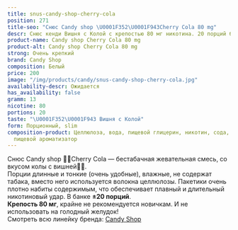 ```yaml
---
title: snus-candy-shop-cherry-cola
position: 271
title-seo: "Снюс Candy shop \U0001F352\U0001F943Cherry Cola 80 mg"
descr: Снюс кенди Вишня с Колой с крепостью 80 мг никотина. 20 порций белого цвета.
product-name: Candy shop Cherry Cola 80 mg
product-alt: Candy shop Cherry Cola 80 mg
strong: Очень крепкий
brand: Candy Shop
composition: Белый
price: 200
image: "/img/products/candy/snus-candy-shop-cherry-cola.jpg"
availability-descr: Ожидается
has_availability: false
gramm: 13
nicotine: 80
portions: 20
taste: "\U0001F352\U0001F943 Вишня с Колой"
form: Порционный, slim
composition-product: Целлюлоза, вода, пищевой глицерин, никотин, сода, карбонат натрия,
  пищевой ароматизатор
---
```


Снюс Candy shop 🍒🥃Cherry Cola — бестабачная жевательная смесь, со вкусом колы с вишней🍒🥃.<br>
Порции длинные и тонкие (очень удобные),  влажные, не содержат табака, вместо него используется волокна целлюлозы. Пакетики очень плотно набиты содержимым, что обеспечивает плавный и длительный никотиновый удар. В банке **±20 порций**.<br>
**Крепость 80 мг**, крайне не рекомендуется новичкам. И не использовать на голодный желудок!<br>
Смотреть всю линейку бренда: <a href="/candy-shop-snus">Candy Shop</a>
